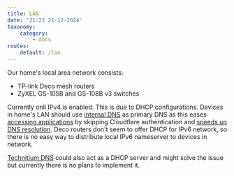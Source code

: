 ```yaml
---
title: LAN
date: '21:23 21-12-2024'
taxonomy:
    category:
        - docs
routes:
    default: /lan
---
```


Our home's local area network consists:

* TP-link Deco mesh routers
* ZyXEL GS-105B and GS-108B v3 switches

Currently onli IPv4 is enabled. This is due to DHCP configurations. Devices in home's LAN should use [internal DNS](/technitium-dns) as primary DNS as this eases [accessing applications](https://wiki.kotimme.cc/en/access-to-applications) by skipping Cloudflare authentication and [speeds up DNS resolution](https://wiki.kotimme.cc/en/technitium-dns). Deco routers don't seem to offer DHCP for IPv6 network, so there is no easy way to distribute local IPv6 nameserver to devices in network.

[Technitium DNS](/technitium-dns) could also act as a DHCP server and might solve the issue but currently there is no plans to implement it.